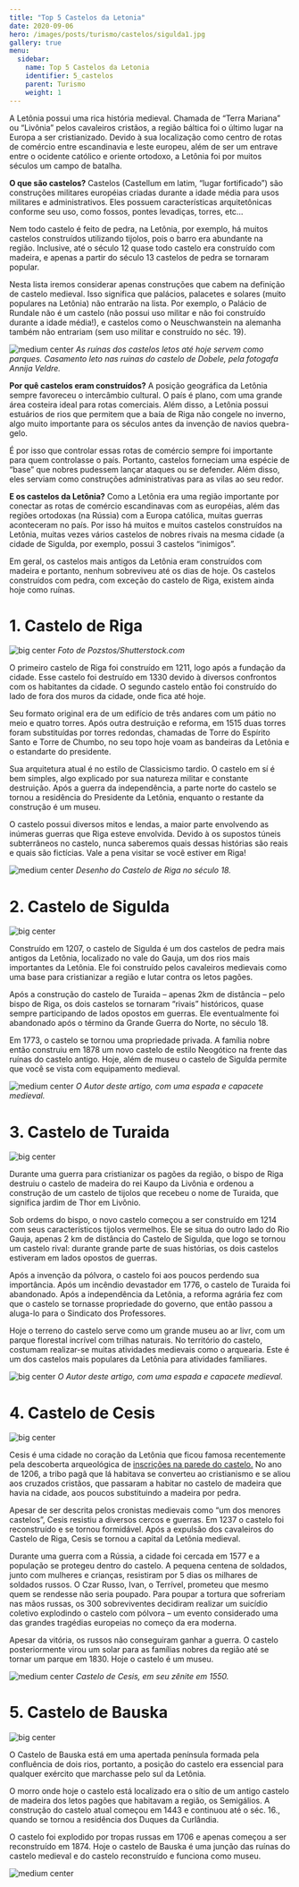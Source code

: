 ```yaml
---
title: "Top 5 Castelos da Letonia"
date: 2020-09-06
hero: /images/posts/turismo/castelos/sigulda1.jpg
gallery: true
menu:
  sidebar:
    name: Top 5 Castelos da Letonia
    identifier: 5_castelos
    parent: Turismo
    weight: 1
---
```


A Letônia possui uma rica história medieval. Chamada de “Terra Mariana” ou “Livônia” pelos cavaleiros cristãos, a região báltica foi o último lugar na Europa a ser cristianizado. Devido à sua localização como centro de rotas de comércio entre escandinavia e leste europeu, além de ser um entrave entre o ocidente católico e oriente ortodoxo, a Letônia foi por muitos séculos um campo de batalha.

**O que são castelos?** Castelos (Castellum em latim, “lugar fortificado”) são construções militares européias criadas durante a idade média para usos militares e administrativos. Eles possuem características arquitetônicas conforme seu uso, como fossos, pontes levadiças, torres, etc…

Nem todo castelo é feito de pedra, na Letônia, por exemplo, há muitos castelos construídos utilizando tijolos, pois o barro era abundante na região. Inclusive, até o século 12 quase todo castelo era construído com madeira, e apenas a partir do século 13 castelos de pedra se tornaram popular.

Nesta lista iremos considerar apenas construções que cabem na definição de castelo medieval. Isso significa que palácios, palacetes e solares (muito populares na Letônia) não entrarão na lista. Por exemplo, o Palácio de Rundale não é um castelo (não possui uso militar e não foi construído durante a idade média!), e castelos como o Neuschwanstein na alemanha também não entrariam (sem uso militar e construído no séc. 19).

![medium center](/images/posts/turismo/castelos/casamento.png)
*As ruínas dos castelos letos até hoje servem como parques. Casamento leto nas ruinas do castelo de Dobele, pela fotogafa Annija Veldre.*

**Por quê castelos eram construídos?** A posição geográfica da Letônia sempre favoreceu o intercâmbio cultural. O país é plano, com uma grande área costeira ideal para rotas comerciais. Além disso, a Letônia possui estuários de rios que permitem que a baía de Riga não congele no inverno, algo muito importante para os séculos antes da invenção de navios quebra-gelo.

É por isso que controlar essas rotas de comércio sempre foi importante para quem controlasse o país. Portanto, castelos forneciam uma espécie de “base” que nobres pudessem lançar ataques ou se defender. Além disso, eles serviam como construções administrativas para as vilas ao seu redor.

**E os castelos da Letônia?** Como a Letônia era uma região importante por conectar as rotas de comércio escandinavas com as européias, além das regiões ortodoxas (na Rússia) com a Europa católica, muitas guerras aconteceram no país. Por isso há muitos e muitos castelos construídos na Letônia, muitas vezes vários castelos de nobres rivais na mesma cidade (a cidade de Sigulda, por exemplo, possui 3 castelos “inimigos”.

Em geral, os castelos mais antigos da Letônia eram construídos com madeira e portanto, nenhum sobreviveu até os dias de hoje. Os castelos construídos com pedra, com exceção do castelo de Riga, existem ainda hoje como ruínas. 

# 1. Castelo de Riga

![big center](/images/posts/turismo/castelos/riga1.jpg)
*Foto de Pozstos/Shutterstock.com*

O primeiro castelo de Riga foi construído em 1211, logo após a fundação da cidade. Esse castelo foi destruído em 1330 devido à diversos confrontos com os habitantes da cidade. O segundo castelo então foi construído do lado de fora dos muros da cidade, onde fica até hoje. 

Seu formato original era de um edifício de três andares com um pátio no meio e quatro torres. Após outra destruição e reforma, em 1515 duas torres foram substituídas por torres redondas, chamadas de Torre do Espírito Santo e Torre de Chumbo, no seu topo hoje voam as bandeiras da Letônia e o estandarte do presidente.

Sua arquitetura atual é no estilo de Classicismo tardio. O castelo em sí é bem simples, algo explicado por sua natureza militar e constante destruição. Após a guerra da independência, a parte norte do castelo se tornou a residência do Presidente da Letônia, enquanto o restante da construção é um museu.

O castelo possui diversos mitos e lendas, a maior parte envolvendo as inúmeras guerras que Riga esteve envolvida. Devido à os supostos túneis subterrâneos no castelo, nunca saberemos quais dessas histórias são reais e quais são fictícias. Vale a pena visitar se você estiver em Riga!

![medium center](/images/posts/turismo/castelos/riga2.jpg)
*Desenho do Castelo de Riga no século 18.*

# 2. Castelo de Sigulda

![big center](/images/posts/turismo/castelos/sigulda1.jpg)

Construído em 1207, o castelo de Sigulda é um dos castelos de pedra mais antigos da Letônia, localizado no vale do Gauja, um dos rios mais importantes da Letônia. Ele foi construído pelos cavaleiros medievais como uma base para cristianizar a região e lutar contra os letos pagões.

Após a construção do castelo de Turaida – apenas 2km de distância – pelo bispo de Riga, os dois castelos se tornaram “rivais” históricos, quase sempre participando de lados opostos em guerras. Ele eventualmente foi abandonado após o término da Grande Guerra do Norte, no século 18.

Em 1773, o castelo se tornou uma propriedade privada. A família nobre então construiu em 1878 um novo castelo de estilo Neogótico na frente das ruínas do castelo antigo. Hoje, além de museu o castelo de Sigulda permite que você se vista com equipamento medieval.

![medium center](/images/posts/turismo/castelos/sigulda2.jpg)
*O Autor deste artigo, com uma espada e capacete medieval.*

# 3. Castelo de Turaida

![big center](/images/posts/turismo/castelos/turaida1.jpg)

Durante uma guerra para cristianizar os pagões da região, o bispo de Riga destruiu o castelo de madeira do rei Kaupo da Livônia e ordenou a construção de um castelo de tijolos que recebeu o nome de Turaida, que significa jardim de Thor em Livônio.

Sob ordems do bispo, o novo castelo começou a ser construído em 1214 com seus característicos tijolos vermelhos. Ele se situa do outro lado do Rio Gauja, apenas 2 km de distância do Castelo de Sigulda, que logo se tornou um castelo rival: durante grande parte de suas histórias, os dois castelos estiveram em lados opostos de guerras.

Após a invenção da pólvora, o castelo foi aos poucos perdendo sua importância. Após um incêndio devastador em 1776, o castelo de Turaida foi abandonado. Após a independência da Letônia, a reforma agrária fez com que o castelo se tornasse propriedade do governo, que então passou a aluga-lo para o Sindicato dos Professores.

Hoje o terreno do castelo serve como um grande museu ao ar livr, com um parque florestal incrível com trilhas naturais. No território do castelo, costumam realizar-se muitas atividades medievais como o arquearia. Este é um dos castelos mais populares da Letônia para atividades familiares.

![big center](/images/posts/turismo/castelos/turaida2.jpg)
*O Autor deste artigo, com uma espada e capacete medieval.*

# 4. Castelo de Cesis

![big center](/images/posts/turismo/castelos/cesis1.jpg)

Cesis é uma cidade no coração da Letônia que ficou famosa recentemente pela descoberta arqueológica de [inscrições na parede do castelo.](https://aventurasnahistoria.uol.com.br/noticias/historia-hoje/inscricao-e-encontrada-acidentalmente-em-castelo-do-seculo-13-na-letonia.phtml) No ano de 1206, a tribo pagã que lá habitava se converteu ao cristianismo e se aliou aos cruzados cristãos, que passaram a habitar no castelo de madeira que havia na cidade, aos poucos substituindo a madeira por pedra.

Apesar de ser descrita pelos cronistas medievais como “um dos menores castelos”, Cesis resistiu a diversos cercos e guerras. Em 1237 o castelo foi reconstruído e se tornou formidável. Após a expulsão dos cavaleiros do Castelo de Riga, Cesis se tornou a capital da Letônia medieval.

Durante uma guerra com a Rússia, a cidade foi cercada em 1577 e a população se protegeu dentro do castelo. A pequena centena de soldados, junto com mulheres e crianças, resistiram por 5 dias os milhares de soldados russos. O Czar Russo, Ivan, o Terrível, prometeu que mesmo quem se rendesse não seria poupado. Para poupar a tortura que sofreriam nas mãos russas, os 300 sobreviventes decidiram realizar um suicídio coletivo explodindo o castelo com pólvora – um evento considerado uma das grandes tragédias europeias no começo da era moderna.

Apesar da vitória, os russos não conseguiram ganhar a guerra. O castelo posteriormente virou um solar para as famílias nobres da região até se tornar um parque em 1830. Hoje o castelo é um museu.

![medium center](/images/posts/turismo/castelos/cesis2.jpg)
*Castelo de Cesis, em seu zênite em 1550.*

# 5.  Castelo de Bauska

![big center](/images/posts/turismo/castelos/bauska1.jpg)

O Castelo de Bauska está em uma apertada península formada pela confluência de dois rios, portanto, a posição do castelo era essencial para qualquer exército que marchasse pelo sul da Letônia.

O morro onde hoje o castelo está localizado era o sítio de um antigo castelo de madeira dos letos pagões que habitavam a região, os Semigálios. A construção do castelo atual começou em 1443 e continuou até o séc. 16., quando se tornou a residência dos Duques da Curlândia.

O castelo foi explodido por tropas russas em 1706 e apenas começou a ser reconstruído em 1874. Hoje o castelo de Bauska é uma junção das ruínas do castelo medieval e do castelo reconstruído e funciona como museu.

![medium center](/images/posts/turismo/castelos/bauska2.jpg)